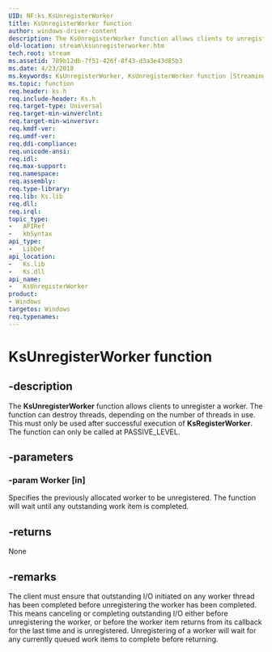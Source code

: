 ```yaml
---
UID: NF:ks.KsUnregisterWorker
title: KsUnregisterWorker function
author: windows-driver-content
description: The KsUnregisterWorker function allows clients to unregister a worker.
old-location: stream\ksunregisterworker.htm
tech.root: stream
ms.assetid: 789b12db-7f51-426f-8f43-d3a3e43d85b3
ms.date: 4/23/2018
ms.keywords: KsUnregisterWorker, KsUnregisterWorker function [Streaming Media Devices], ks/KsUnregisterWorker, ksfunc_9b3f2185-8ab0-484d-91d7-3b822ce1c4aa.xml, stream.ksunregisterworker
ms.topic: function
req.header: ks.h
req.include-header: Ks.h
req.target-type: Universal
req.target-min-winverclnt: 
req.target-min-winversvr: 
req.kmdf-ver: 
req.umdf-ver: 
req.ddi-compliance: 
req.unicode-ansi: 
req.idl: 
req.max-support: 
req.namespace: 
req.assembly: 
req.type-library: 
req.lib: Ks.lib
req.dll: 
req.irql: 
topic_type:
-	APIRef
-	kbSyntax
api_type:
-	LibDef
api_location:
-	Ks.lib
-	Ks.dll
api_name:
-	KsUnregisterWorker
product:
- Windows
targetos: Windows
req.typenames: 
---
```


# KsUnregisterWorker function


## -description


The <b>KsUnregisterWorker</b> function allows clients to unregister a worker. The function can destroy threads, depending on the number of threads in use. This must only be used after successful execution of <b>KsRegisterWorker</b>. The function can only be called at PASSIVE_LEVEL.


## -parameters




### -param Worker [in]

Specifies the previously allocated worker to be unregistered. The function will wait until any outstanding work item is completed.


## -returns



None




## -remarks



The client must ensure that outstanding I/O initiated on any worker thread has been completed before unregistering the worker has been completed. This means canceling or completing outstanding I/O either before unregistering the worker, or before the worker item returns from its callback for the last time and is unregistered. Unregistering of a worker will wait for any currently queued work items to complete before returning. 



